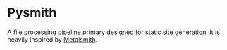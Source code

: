 # Pysmith

A file processing pipeline primary designed for static site generation. It is
heavily inspired by [Metalsmith](https://metalsmith.io/).
